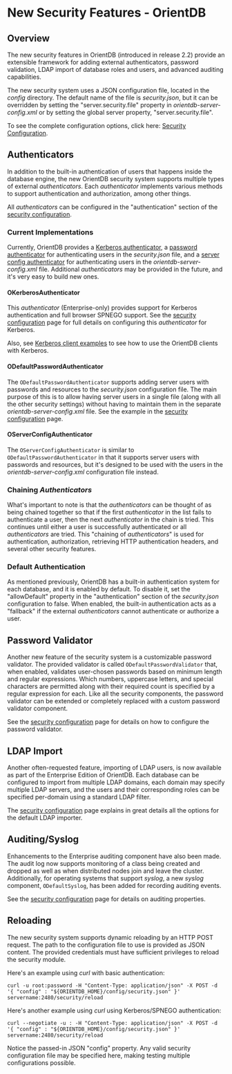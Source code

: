 # New Security Features - OrientDB

## Overview
The new security features in OrientDB (introduced in release 2.2) provide an extensible framework for adding external authenticators, password validation, LDAP import of database roles and users, and advanced auditing capabilities.

The new security system uses a JSON configuration file, located in the *config* directory.  The default name of the file is *security.json*, but it can be overridden by setting the "server.security.file" property in *orientdb-server-config.xml* or by setting the global server property, "server.security.file".

To see the complete configuration options, click here: [Security Configuration](Security-Config.md).


## Authenticators
In addition to the built-in authentication of users that happens inside the database engine, the new OrientDB security system supports multiple types of external *authenticators*.  Each *authenticator* implements various methods to support authentication and authorization, among other things.  

All *authenticators* can be configured in the "authentication" section of the [security configuration](Security-Config.md).


### Current Implementations
Currently, OrientDB provides a [Kerberos authenticator](#kerb-auth), a [password authenticator](#pw-auth) for authenticating users in the *security.json* file, and a [server config authenticator](#sc-auth) for authenticating users in the *orientdb-server-config.xml* file.  Additional *authenticators* may be provided in the future, and it's very easy to build new ones.

#### <a id="kerb-auth"></a>OKerberosAuthenticator
This *authenticator* (Enterprise-only) provides support for Kerberos authentication and full browser SPNEGO support.  See the [security configuration](Security-Config.md) page for full details on configuring this *authenticator* for Kerberos.

Also, see [Kerberos client examples](Security-Kerberos-Client-Examples.md) to see how to use the OrientDB clients with Kerberos.

#### <a id="pw-auth"></a>ODefaultPasswordAuthenticator
The `ODefaultPasswordAuthenticator` supports adding server users with passwords and resources to the *security.json* configuration file.  The main purpose of this is to allow having server users in a single file (along with all the other security settings) without having to maintain them in the separate *orientdb-server-config.xml* file.  See the example in the [security configuration](Security-Config.md) page.

#### <a id="sc-auth"></a>OServerConfigAuthenticator
The `OServerConfigAuthenticator` is similar to `ODefaultPasswordAuthenticator` in that it supports server users with passwords and resources, but it's designed to be used with the users in the *orientdb-server-config.xml* configuration file instead.


### Chaining *Authenticators*
What's important to note is that the *authenticators* can be thought of as being chained together so that if the first *authenticator* in the list fails to authenticate a user, then the next *authenticator* in the chain is tried.  This continues until either a user is successfully authenticated or all *authenticators* are tried.  This "chaining of *authenticators*" is used for authentication, authorization, retrieving HTTP authentication headers, and several other security features.

### Default Authentication
As mentioned previously, OrientDB has a built-in authentication system for each database, and it is enabled by default.  To disable it, set the "allowDefault" property in the "authentication" section of the *security.json* configuration to false.  When enabled, the built-in authentication acts as a "fallback" if the external *authenticators* cannot authenticate or authorize a user.   


## Password Validator ##
Another new feature of the security system is a customizable password validator.  The provided validator is called `ODefaultPasswordValidator` that, when enabled, validates user-chosen passwords based on minimum length and regular expressions.  Which numbers, uppercase letters, and special characters are permitted along with their required count is specified by a regular expression for each.  Like all the security components, the password validator can be extended or completely replaced with a custom password validator component.

See the [security configuration](Security-Config.md) page for details on how to configure the password validator.


## LDAP Import ##
Another often-requested feature, importing of LDAP users, is now available as part of the Enterprise Edition of OrientDB.  Each database can be configured to import from multiple LDAP domains, each domain may specify multiple LDAP servers, and the users and their corresponding roles can be specified per-domain using a standard LDAP filter.

The [security configuration](Security-Config.md) page explains in great details all the options for the default LDAP importer.


## Auditing/Syslog ##
Enhancements to the Enterprise auditing component have also been made.  The audit log now supports monitoring of a class being created and dropped as well as when distributed nodes join and leave the cluster.  Additionally, for operating systems that support *syslog*, a new *syslog* component, `ODefaultSyslog`, has been added for recording auditing events.  

See the [security configuration](Security-Config.md) page for details on auditing properties.

## Reloading ##
The new security system supports dynamic reloading by an HTTP POST request.  The path to the configuration file to use is provided as JSON content.  The provided credentials must have sufficient privileges to reload the security module.

Here's an example using *curl* with basic authentication:
```
curl -u root:password -H "Content-Type: application/json" -X POST -d '{ "config" : "${ORIENTDB_HOME}/config/security.json" }'  servername:2480/security/reload 
```

Here's another example using *curl* using Kerberos/SPNEGO authentication:
```
curl --negotiate -u : -H "Content-Type: application/json" -X POST -d '{ "config" : "${ORIENTDB_HOME}/config/security.json" }'  servername:2480/security/reload 
```
	
Notice the passed-in JSON "config" property.  Any valid security configuration file may be specified here, making testing multiple configurations possible.







